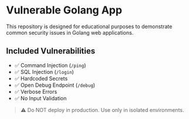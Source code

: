 # Vulnerable Golang App

This repository is designed for educational purposes to demonstrate common security issues in Golang web applications.

## Included Vulnerabilities

- ✅ Command Injection (`/ping`)
- ✅ SQL Injection (`/login`)
- ✅ Hardcoded Secrets
- ✅ Open Debug Endpoint (`/debug`)
- ✅ Verbose Errors
- ✅ No Input Validation

> ⚠️ Do NOT deploy in production. Use only in isolated environments.
